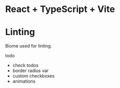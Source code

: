# React + TypeScript + Vite



# Linting

Biome used for linting.


todo
- check todos
- border radius var
- custom checkboxes
- animations